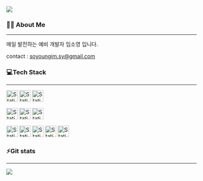 <img src="https://capsule-render.vercel.app/api?type=Waving&color=6d9eeb&height=300&section=header&text=soyoung's%20git&fontSize=90&fontColor=FFFFFF" />


### <!--<img src="https://notion-emojis.s3-us-west-2.amazonaws.com/prod/svg-twitter/1f647-1f3fc-200d-2640-fe0f.svg" style="height:30px;">-->🙇‍♀️ About Me
----------------------------------------------------------
매일 발전하는 예비 개발자 임소영 입니다.

contact : soyoungim.sy@gmail.com




### 💻Tech Stack
----------------------------------------------------------------
<img alt="Static Badge" src="https://img.shields.io/badge/HTML-%23E34F26?logo=HTML5&logoColor=white" style="height:30px;"> <img alt="Static Badge" src="https://img.shields.io/badge/CSS-%231572B6?logo=CSS3&logoColor=white" style="height:30px;"> <img alt="Static Badge" src="https://img.shields.io/badge/JavaScript-black?logo=javascript&logoColor=%23F7DF1E" style="height:30px;">

<img alt="Static Badge" src="https://img.shields.io/badge/Java-%23F7DF1E" style="height:30px;"> <img alt="Static Badge" src="https://img.shields.io/badge/Python-%233776AB?logo=python&logoColor=yellow" style="height:30px;"> <img alt="Static Badge" src="https://img.shields.io/badge/SPRING-%236DB33F?logo=Spring&logoColor=white" style="height:30px;"> 
    
<img alt="Static Badge" src="https://img.shields.io/badge/DBeaver-%23382923?logo=DBeaver&logoColor=white" style="height:30px;"> <img alt="Static Badge" src="https://img.shields.io/badge/Django-%23008243" style="height:30px;"> <img alt="Static Badge" src="https://img.shields.io/badge/MySQL-teal" style="height:30px;"> <img alt="Static Badge" src="https://img.shields.io/badge/AWS-navy?logo=AWS&logoCOlor=yellow" style="height:30px;"> <img alt="Static Badge" src="https://img.shields.io/badge/Git-%23F05032?logo=Git&logoColor=white" style="height:30px;">


### ⚡Git stats
------------------------------------------------------------
<img src="https://github-readme-stats.vercel.app/api?username=SOYOUNGdev&show_icons=true&count_private=true"/>

